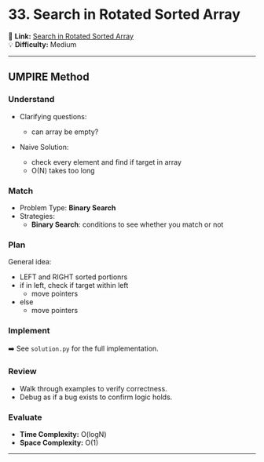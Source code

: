 # 33. Search in Rotated Sorted Array

🔗 **Link:** [Search in Rotated Sorted Array](https://leetcode.com/problems/search-in-rotated-sorted-array/description/)  
💡 **Difficulty:** Medium

---


## UMPIRE Method

### Understand
- Clarifying questions:
  - can array be empty? 
  
- Naive Solution:
  - check every element and find if target in array
  - O(N) takes too long

### Match
- Problem Type: **Binary Search**  
- Strategies:
  - **Binary Search**: conditions to see whether you match or not 

### Plan
General idea:  
- LEFT and RIGHT sorted portionrs
- if in left, check if target within left
    - move pointers
- else
    - move pointers

### Implement
➡️ See `solution.py` for the full implementation.  

### Review
- Walk through examples to verify correctness.  
- Debug as if a bug exists to confirm logic holds.  

### Evaluate
- **Time Complexity:** O(logN)  
- **Space Complexity:** O(1)  

---


